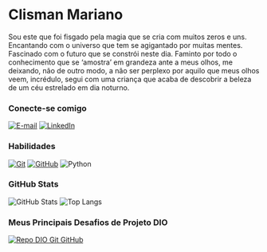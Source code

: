 
# Clisman Mariano
Sou este que foi fisgado pela magia que se cria com muitos zeros e uns. Encantando com o universo que tem se agigantado por muitas mentes. Fascinado com o futuro que se constrói neste dia. Faminto por todo o conhecimento que se ‘amostra’ em grandeza ante a meus olhos, me deixando, não de outro modo, a não ser perplexo por aquilo que meus olhos veem, incrédulo, segui com uma criança que acaba de descobrir a beleza de um céu estrelado em dia noturno.

### Conecte-se comigo

[![E-mail](https://img.shields.io/badge/-Email-000?style=for-the-badge&logo=microsoft-outlook&logoColor=30A3DC)](mailto:contatoclisman@outlook.com)
[![LinkedIn](https://img.shields.io/badge/-LinkedIn-000?style=for-the-badge&logo=linkedin&logoColor=30A3DC)](https://www.linkedin.com/in/clismanmariano/)


### Habilidades
[![Git](https://img.shields.io/badge/Git-000?style=for-the-badge&logo=git&logoColor=30A3DC)](https://git-scm.com/doc) 
[![GitHub](https://img.shields.io/badge/GitHub-000?style=for-the-badge&logo=github&logoColor=30A3DC)](https://docs.github.com/)
![Python](https://img.shields.io/badge/Python-000?style=for-the-badge&logo=python&logoColor=30A3DC)

### GitHub Stats
![GitHub Stats](https://github-readme-stats.vercel.app/api?username=cl1sman&theme=transparent&bg_color=000&border_color=30A3DC&show_icons=true&icon_color=30A3DC&title_color=30A3DC&text_color=FFF)
![Top Langs](https://github-readme-stats-git-masterrstaa-rickstaa.vercel.app/api/top-langs/?username=cl1sman&layout=compact&bg_color=000&border_color=30A3DC&title_color=30A3DC&text_color=FFF)

### Meus Principais Desafios de Projeto DIO
[![Repo DIO Git GitHub](https://github-readme-stats.vercel.app/api/pin/?username=elidianaandrade&repo=dio-lab-open-source&bg_color=000&border_color=30A3DC&show_icons=true&icon_color=30A3DC&title_color=30A3DC&text_color=FFF)](https://github.com/elidianaandrade/dio-lab-open-source)
